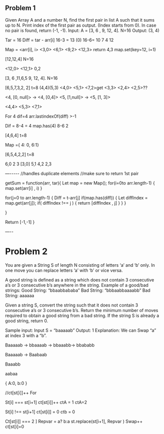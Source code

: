 ## Problem 1

Given Array A and a number N, find the first pair in list A such that it sums up to N. Print index of the first pair as output. (Index starts from 0). In case no pair is found, return (-1, -1).
Input: A = [3, 6 , 9, 12, 4]. N=16
Output: (3, 4)

Tar = 16
Diff = tar - arr[i]
16-3 = 13 (0)
16-6= 10
7
4
12

Map = <arr[i], i> <3,0> <6,1> <9,2> <12,3> return 4,3 map.set(key=12, i=1)

[12,12,4] N=16

<12,0> <12,1> 0,2

 [3, 6 ,11,6,5 9, 12, 4]. N=16

[6,5,7,3,2, 2] t=8
(4,4)(5,3)
<4,0>
<5,1>
<7,2>get
<3,3>
<2,4>
<2,5>??

<4, [0, null]> -> <4, [0,4]> 
<5, [1,null]>  -> <5, [1, 3]>

<4,4>
<5,3>
<7,1>

For
4
dif=4
arr.lastindexOf(diff) >-1


Dif = 8-4 = 4 map.has(4)
8-6 2 


[4,6,4] t=8

Map ={ 4: 0, 6:1}


[6,5,4,2,2] t=8

6,0  2  3  [3,0]
5,1
4,2
2,3

—-----
//handles duplicate elements
//make sure to return 1st pair

getSum = function(arr, tar){
Let map = new Map();
for(i=0to arr.length-1)
{
	map.set(arr[i] , i)
}

for(j=0 to arr.length-1)
{
	Diff = t-arr[j]
if(map.has(diff)) {
Let diffIndex = map.get(arr[j]);
if( diffIndex !== j ) {
return [diffIndex , j]
}
}
}

}

Return [-1,-1]
}




—--
# Problem 2

You are given a String S of length N consisting of letters ‘a’ and ‘b’ only. In one move you can replace letters ‘a’ with ‘b’ or vice versa.

A good string is defined as a string which does not contain 3 consecutive a’s or 3 consecutive b’s anywhere in the string.
Example of a good/bad strings:
Good String: “bbaabbababa”
Bad String: “bbbaabbaaaabb”
Bad String: aaaaaa

Given a string S, convert the string such that it does not contain 3 consecutive a’s or 3 consecutive b’s.
Return the minimum number of moves required to obtain a good string from a bad string.
If the string S is already a good string, return 0.

Sample input:
Input S = “baaaaab”
Output: 1 
Explanation: We can Swap “a” at index 3 with a “b”.

Baaaaab -> bbaaaab -> bbaaabb-> bbababb

Baaaaab -> Baabaab

Baaabb

aabaa

{
	A:0,
b:0
}

//ct[st[i]]++
For

St[i] === st[i+1]  ct[st[i]]++  ctA = 1 ctA=2

St[i] !== st[i+1]  ct[st[i]] = 0 ctb = 0

Ct[st[i]] === 2 ]
	Repvar = a? b:a
st.replace(st[i+1], Repvar )
Swap++
ct[st[i]=0
